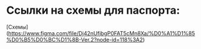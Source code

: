 # Ссылки на схемы для паспорта:
[Схемы] (https://www.figma.com/file/Dj42nUfjbgP0FAT5cMn8Xa/%D0%A1%D1%85%D0%B5%D0%BC%D1%8B-Ver.2?node-id=118%3A2)
